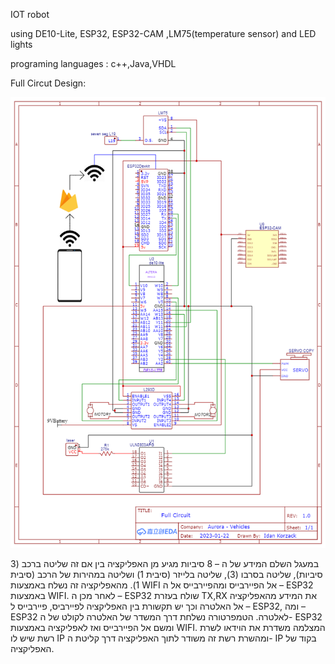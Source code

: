 IOT robot

using DE10-Lite, ESP32, ESP32-CAM ,LM75(temperature sensor) and LED lights

programing languages : c++,Java,VHDL

Full Circut Design:

![alt text](https://github.com/T3co/NPC_Mobile/blob/main/fc.png?raw=true)

במעגל השלם המידע של ה – 8 סיביות מגיע מן האפליקציה בין אם זה שליטה ברכב (3 סיביות), שליטה בסרבו (3), שליטה בלייזר (סיבית 1)  ושליטה במהירות של הרכב (סיבית 1). מהאפליקציה זה נשלח באמצעות WIFI אל הפיירבייס ומהפיירבייס אל ה – ESP32 באמצעות WIFI. לאחר מכן ה – ESP32 שולח בעזרת TX,RX את המידע מהאפליקציה אל האלטרה וכך יש תקשורת בין האפליקציה לפיירביס, פיירבייס ל – ESP32, ומה – ESP32 לאלטרה. 
הטמפרטורה נשלחת דרך המשדר של האלטרה לקולט של ה- ESP32 ומשם אל הפיירבייס ואז לאפליקציה באמצעות WIFI.
המצלמה משדרת את הוידאו לשרת רשת שיש לו IP ומהשרת רשת זה משודר לתוך האפליקציה דרך קליטת ה- IP בקוד של האפליקציה.
